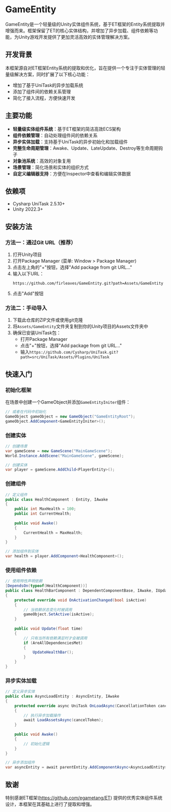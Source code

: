 # GameEntity

GameEntity是一个轻量级的Unity实体组件系统，基于ET框架的Entity系统提取并增强而来。框架保留了ET的核心实体结构，并增加了异步加载、组件依赖等功能，为Unity游戏开发提供了更加灵活高效的实体管理解决方案。

## 开发背景

本框架源自对ET框架Entity系统的提取和优化，旨在提供一个专注于实体管理的轻量级解决方案，同时扩展了以下核心功能：
- 增加了基于UniTask的异步加载系统
- 添加了组件间的依赖关系管理
- 简化了接入流程，方便快速开发

## 主要功能

- **轻量级实体组件系统**：基于ET框架的简洁高效ECS架构
- **组件依赖管理**：自动处理组件间的依赖关系
- **异步实体加载**：支持基于UniTask的异步初始化和加载组件
- **完整生命周期管理**：Awake、Update、LateUpdate、Destroy等生命周期钩子
- **对象池系统**：高效的对象复用
- **场景管理**：简化场景和实体的组织方式
- **自定义编辑器支持**：方便在Inspector中查看和编辑实体数据

## 依赖项

- Cysharp UniTask 2.5.10+
- Unity 2022.3+

## 安装方法

### 方法一：通过Git URL（推荐）

1. 打开Unity项目
2. 打开Package Manager (菜单: Window > Package Manager)
3. 点击左上角的"+"按钮，选择"Add package from git URL..."
4. 输入以下URL：
   ```
   https://github.com/firleaves/GameEntity.git?path=Assets/GameEntity
   ```
5. 点击"Add"按钮

### 方法二：手动导入

1. 下载此仓库的ZIP文件或使用git克隆
2. 将`Assets/GameEntity`文件夹复制到你的Unity项目的Assets文件夹中
3. 确保已安装UniTask包：
   - 打开Package Manager
   - 点击"+"按钮，选择"Add package from git URL..."
   - 输入`https://github.com/Cysharp/UniTask.git?path=src/UniTask/Assets/Plugins/UniTask`

## 快速入门

### 初始化框架

在场景中创建一个GameObject并添加`GameEntityIniter`组件：

```csharp
// 或者在代码中初始化
GameObject gameObject = new GameObject("GameEntityRoot");
gameObject.AddComponent<GameEntityIniter>();
```

### 创建实体

```csharp
// 创建场景
var gameScene = new GameScene("MainGameScene");
World.Instance.AddScene("MainGameScene", gameScene);

// 创建实体
var player = gameScene.AddChild<PlayerEntity>();
```

### 创建组件

```csharp
// 定义组件
public class HealthComponent : Entity, IAwake
{
    public int MaxHealth = 100;
    public int CurrentHealth;
    
    public void Awake()
    {
        CurrentHealth = MaxHealth;
    }
}

// 添加组件到实体
var health = player.AddComponent<HealthComponent>();
```

### 使用组件依赖

```csharp
// 使用特性声明依赖
[DependsOn(typeof(HealthComponent))]
public class HealthBarComponent : DependentComponentBase, IAwake, IUpdate
{
    protected override void OnActivationChanged(bool isActive)
    {
        // 当依赖状态变化时被调用
        gameObject.SetActive(isActive);
    }
    
    public void Update(float time)
    {
        // 只有当所有依赖满足时才会被调用
        if (AreAllDependenciesMet)
        {
            UpdateHealthBar();
        }
    }
}
```

### 异步实体加载

```csharp
// 定义异步实体
public class AsyncLoadEntity : AsyncEntity, IAwake
{
    protected override async UniTask OnLoadAsync(CancellationToken cancelToken)
    {
        // 执行异步加载操作
        await LoadAssetsAsync(cancelToken);
    }
    
    public void Awake()
    {
        // 初始化逻辑
    }
}

// 异步添加组件
var asyncEntity = await parentEntity.AddComponentAsync<AsyncLoadEntity>();
```

## 致谢

特别感谢ET框架(https://github.com/egametang/ET) 提供的优秀实体组件系统设计，本框架在其基础上进行了提取和增强。


